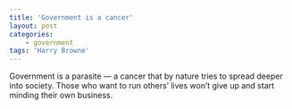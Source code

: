 ```yaml
---
title: 'Government is a cancer'
layout: post
categories:
    - government
tags: 'Harry Browne'
---
```


Government is a parasite — a cancer that by nature tries to spread deeper into society. Those who want to run others’ lives won’t give up and start minding their own business.